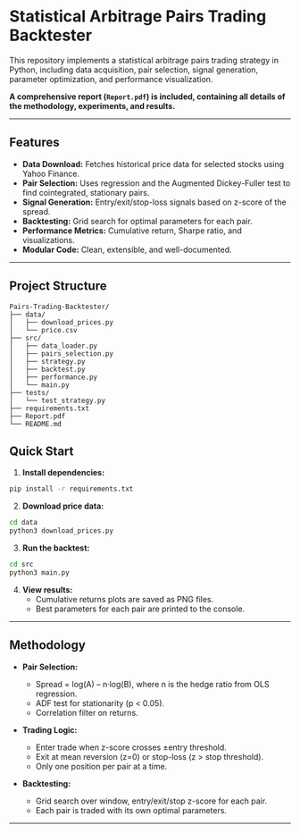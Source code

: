 # Statistical Arbitrage Pairs Trading Backtester

This repository implements a statistical arbitrage pairs trading strategy in Python, including data acquisition, pair selection, signal generation, parameter optimization, and performance visualization.

**A comprehensive report (`Report.pdf`) is included, containing all details of the methodology, experiments, and results.**

---

## Features

- **Data Download:** Fetches historical price data for selected stocks using Yahoo Finance.
- **Pair Selection:** Uses regression and the Augmented Dickey-Fuller test to find cointegrated, stationary pairs.
- **Signal Generation:** Entry/exit/stop-loss signals based on z-score of the spread.
- **Backtesting:** Grid search for optimal parameters for each pair.
- **Performance Metrics:** Cumulative return, Sharpe ratio, and visualizations.
- **Modular Code:** Clean, extensible, and well-documented.

---

## Project Structure
```
Pairs-Trading-Backtester/
├── data/                
│   ├── download_prices.py
│   └── price.csv
├── src/
│   ├── data_loader.py
│   ├── pairs_selection.py
│   ├── strategy.py
│   ├── backtest.py
│   ├── performance.py
│   └── main.py
├── tests/               
│   └── test_strategy.py
├── requirements.txt
├── Report.pdf
└── README.md
```
## Quick Start

1. **Install dependencies:**
  ```bash
  pip install -r requirements.txt
  ```

2. **Download price data:**
  ```bash
  cd data
  python3 download_prices.py
  ```

3. **Run the backtest:**
  ```bash
  cd src
  python3 main.py
  ```

4. **View results:**  
   - Cumulative returns plots are saved as PNG files.
   - Best parameters for each pair are printed to the console.

---

## Methodology

- **Pair Selection:**  
  - Spread = log(A) – n·log(B), where n is the hedge ratio from OLS regression.
  - ADF test for stationarity (p < 0.05).
  - Correlation filter on returns.

- **Trading Logic:**  
  - Enter trade when z-score crosses ±entry threshold.
  - Exit at mean reversion (z=0) or stop-loss (z > stop threshold).
  - Only one position per pair at a time.

- **Backtesting:**  
  - Grid search over window, entry/exit/stop z-score for each pair.
  - Each pair is traded with its own optimal parameters.

---